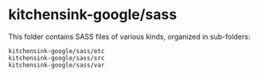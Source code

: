 # kitchensink-google/sass

This folder contains SASS files of various kinds, organized in sub-folders:

    kitchensink-google/sass/etc
    kitchensink-google/sass/src
    kitchensink-google/sass/var
